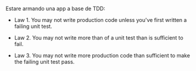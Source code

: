 Estare armando una app a base de TDD:

- Law 1. 
    You may not write production code unless you've first written a failing unit test.

- Law 2.
    You may not write more than of a unit test than is sufficient to fail.

- Law 3.
    You may not write more production code than sufficient to make the failing unit test pass.

